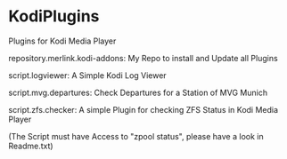 # KodiPlugins
Plugins for Kodi Media Player


repository.merlink.kodi-addons: My Repo to install and Update all Plugins


script.logviewer: A Simple Kodi Log Viewer


script.mvg.departures: Check Departures for a Station of MVG Munich


script.zfs.checker: A simple Plugin for checking ZFS Status in Kodi Media Player

(The Script must have Access to "zpool status", please have a look in Readme.txt)







